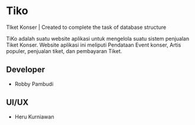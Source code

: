 # Tiko
TIket Konser | Created to complete the task of database structure 

TiKo adalah suatu website aplikasi untuk mengelola suatu sistem penjualan Tiket Konser. Website aplikasi ini meliputi Pendataan Event konser, Artis     populer, penjualan tiket, dan pembayaran Tiket.

## Developer 
- Robby Pambudi

## UI/UX
- Heru Kurniawan
